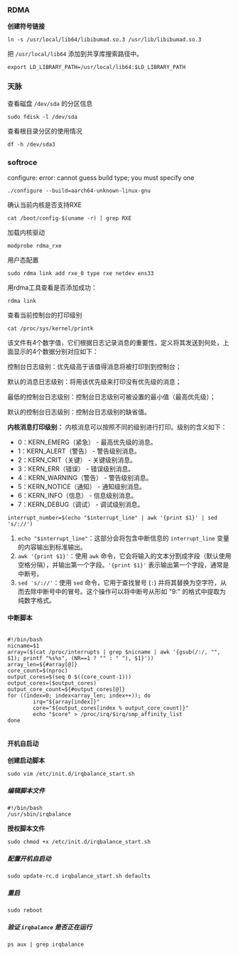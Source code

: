 ### RDMA

**创建符号链接**

```
ln -s /usr/local/lib64/libibumad.so.3 /usr/lib/libibumad.so.3
```



把 `/usr/local/lib64` 添加到共享库搜索路径中。

```
export LD_LIBRARY_PATH=/usr/local/lib64:$LD_LIBRARY_PATH
```

### 天脉

查看磁盘 `/dev/sda` 的分区信息

```
sudo fdisk -l /dev/sda

```

查看根目录分区的使用情况

```
df -h /dev/sda3

```

### softroce

configure: error: cannot guess build type; you must specify one

```
./configure --build=aarch64-unknown-linux-gnu

```

确认当前内核是否支持RXE

```
cat /boot/config-$(uname -r) | grep RXE
```

加载内核驱动

```
modprobe rdma_rxe
```

用户态配置

```
sudo rdma link add rxe_0 type rxe netdev ens33
```

用rdma工具查看是否添加成功：

```
rdma link
```

查看当前控制台的打印级别

```
cat /proc/sys/kernel/printk
```

该文件有4个数字值，它们根据日志记录消息的重要性，定义将其发送到何处，上面显示的4个数据分别对应如下：

控制台日志级别：优先级高于该值得消息将被打印到到控制台；

默认的消息日志级别：将用该优先级来打印没有优先级的消息；

最低的控制台日志级别：控制台日志级别可被设置的最小值（最高优先级）；

默认的控制台日志级别：控制台日志级别的缺省值。

**内核消息打印级别：** 内核消息可以按照不同的级别进行打印。级别的含义如下：

- 0：KERN_EMERG（紧急） - 最高优先级的消息。
- 1：KERN_ALERT（警告） - 警告级别消息。
- 2：KERN_CRIT（关键） - 关键级别消息。
- 3：KERN_ERR（错误） - 错误级别消息。
- 4：KERN_WARNING（警告） - 警告级别消息。
- 5：KERN_NOTICE（通知） - 通知级别消息。
- 6：KERN_INFO（信息） - 信息级别消息。
- 7：KERN_DEBUG（调试） - 调试级别消息。





```
interrupt_number=$(echo "$interrupt_line" | awk '{print $1}' | sed 's/://')
```

1. `echo "$interrupt_line"`：这部分会将包含中断信息的 `interrupt_line` 变量的内容输出到标准输出。
2. `awk '{print $1}'`：使用 `awk` 命令，它会将输入的文本分割成字段（默认使用空格分隔），并输出第一个字段。`'{print $1}'` 表示输出第一个字段，通常是中断号。
3. `sed 's/://'`：使用 `sed` 命令，它用于查找冒号 (`:`) 并将其替换为空字符，从而去除中断号中的冒号。这个操作可以将中断号从形如 "9:" 的格式中提取为纯数字格式。



#### 中断脚本

```

#!/bin/bash
nicname=$1
array=($(cat /proc/interrupts | grep $nicname | awk '{gsub(/:/, "", $1); printf "%s%s", (NR==1 ? "" : " "), $1}'))
array_len=${#array[@]}
core_count=$(nproc)
output_cores=$(seq 0 $((core_count-1)))
output_cores=($output_cores)
output_core_count=${#output_cores[@]}
for ((index=0; index<array_len; index++)); do
        irq="${array[index]}"
        core="${output_cores[index % output_core_count]}"
        echo "$core" > /proc/irq/$irq/smp_affinity_list
done


```

#### 开机自启动

**创建启动脚本**

```
sudo vim /etc/init.d/irqbalance_start.sh

```

##### 编辑脚本文件

```
#!/bin/bash
/usr/sbin/irqbalance

```

**授权脚本文件**

```
sudo chmod +x /etc/init.d/irqbalance_start.sh

```

##### 配置开机自启动

```
sudo update-rc.d irqbalance_start.sh defaults
```

##### 重启

```
sudo reboot
```

##### 验证 `irqbalance` 是否正在运行

```
ps aux | grep irqbalance
```

